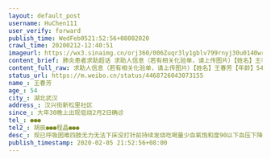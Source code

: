 ```yaml
---
layout: default_post
username: HuChen111
user_verify: forward
publish_time: WedFeb0521:52:56+08002020
crawl_time: 20200212-12:40:51
imageurl: https://wx3.sinaimg.cn/orj360/006Zuqr3ly1gblv799rnyj30u0140wr9.jpg,https://wx2.sinaimg.cn/orj360/006Zuqr3ly1gblv79jt80j30u01hcqjq.jpg,https://wx2.sinaimg.cn/orj360/006Zuqr3ly1gblv79ypwnj31hc0om7el.jpg,https://wx3.sinaimg.cn/orj360/006Zuqr3ly1gblv7a6m6wj30om1hcdzd.jpg
content_brief: 肺炎患者求助超话 求助人信息（若有相关化验单，请上传图片）【姓名】王春芳【年龄】54【所在城市】湖北武汉【所在小区、社区】汉兴街 新松里社区【患病时间】大年30晚上出现低烧  2月2日确诊【联系方式】●●●【其他紧急联系人】胡辰●●●  程晶●●●【病情描述】现已 ...全文
content_full_raw: 求助人信息（若有相关化验单，请上传图片）【姓名】王春芳【年龄】54【所在城市】湖北武汉【所在小区、社区】汉兴街新松里社区【患病时间】大年30晚上出现低烧2月2日确诊【联系方式】●●●【其他紧急联系人】胡辰●●●程晶●●●【病情描述】现已呼吸困难四肢无力无法下床没打针前持续发烧吃喝量少血氧饱和度90以下血压下降
status_url: https://m.weibo.cn/status/4468726043073155
name_: 王春芳
age_: 54
city_: 湖北武汉
address_: 汉兴街新松里社区
since_: 大年30晚上出现低烧2月2日确诊
tel_: ●●●
tel2_: 胡辰●●●程晶●●●
desc_: 现已呼吸困难四肢无力无法下床没打针前持续发烧吃喝量少血氧饱和度90以下血压下降
publish_timestamp: 2020-02-05 21:52:56+08:00
---
```

